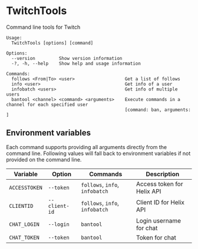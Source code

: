 # TwitchTools
Command line tools for Twitch

```
Usage:
  TwitchTools [options] [command]

Options:
  --version         Show version information
  -?, -h, --help    Show help and usage information

Commands:
  follows <From|To> <user>                   Get a list of follows
  info <user>                                Get info of a user
  infobatch <users>                          Get info of multiple users
  bantool <channel> <command> <arguments>    Execute commands in a channel for each specified user
                                             [command: ban, arguments: ]
```

## Environment variables
Each command supports providing all arguments directly from the command line. Following values will fall back to environment variables if not provided on the command line.

Variable      | Option        | Commands                        | Description
------------- | ------------- | ------------------------------- | --------------------------
`ACCESSTOKEN` | `--token`     | `follows`, `info`, `infobatch`  | Access token for Helix API
`CLIENTID`    | `--client-id` | `follows`, `info`, `infobatch`  | Client ID for Helix API
`CHAT_LOGIN`  | `--login`     | `bantool`                       | Login username for chat
`CHAT_TOKEN`  | `--token`     | `bantool`                       | Token for chat
